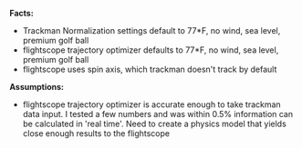 

**Facts:**
- Trackman Normalization settings default to 77*F, no wind, sea level, premium golf ball
- flightscope trajectory optimizer defaults to 77*F, no wind, sea level, premium golf ball
- flightscope uses spin axis, which trackman doesn't track by default


**Assumptions:**
- flightscope trajectory optimizer is accurate enough to take trackman data input. I tested a few numbers and was within 0.5%
information can be calculated in 'real time'. Need to create a physics model that yields close enough results to the flightscope
